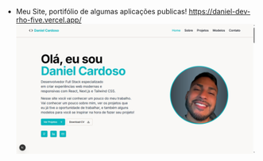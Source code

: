- Meu Site, portifólio de algumas aplicações publicas!
https://daniel-dev-rho-five.vercel.app/
![fundo-readme](public/fundo-readme.png)